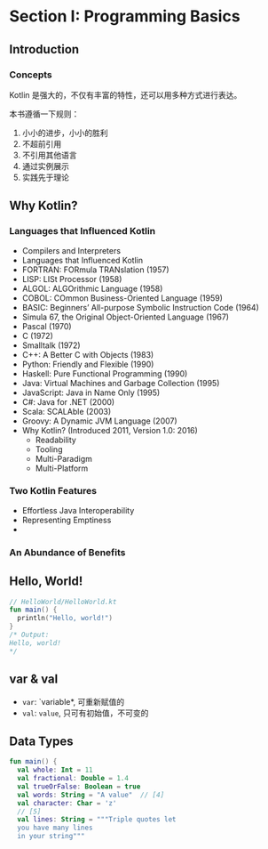 # Section I: Programming Basics
## Introduction 
### Concepts
Kotlin 是强大的，不仅有丰富的特性，还可以用多种方式进行表达。

本书遵循一下规则：
1. 小小的进步，小小的胜利
2. 不超前引用
3. 不引用其他语言
4. 通过实例展示
5. 实践先于理论

## Why Kotlin?

### Languages that Influenced Kotlin
- Compilers and Interpreters
- Languages that Influenced Kotlin
- FORTRAN: FORmula TRANslation (1957)
- LISP: LISt Processor (1958)
- ALGOL: ALGOrithmic Language (1958)
- COBOL: COmmon Business-Oriented Language (1959)
- BASIC: Beginners’ All-purpose Symbolic Instruction Code (1964)
- Simula 67, the Original Object-Oriented Language (1967)
- Pascal (1970)
- C (1972)
- Smalltalk (1972)
- C++: A Better C with Objects (1983)
- Python: Friendly and Flexible (1990)
- Haskell: Pure Functional Programming (1990)
- Java: Virtual Machines and Garbage Collection (1995)
- JavaScript: Java in Name Only (1995)
- C#: Java for .NET (2000)
- Scala: SCALAble (2003)
- Groovy: A Dynamic JVM Language (2007)
- Why Kotlin? (Introduced 2011, Version 1.0: 2016)
  - Readability
  - Tooling
  - Multi-Paradigm
  - Multi-Platform
  
### Two Kotlin Features
- Effortless Java Interoperability
- Representing Emptiness
- 
### An Abundance of Benefits
  
## Hello, World!
```kotlin
// HelloWorld/HelloWorld.kt
fun main() {
  println("Hello, world!")
}
/* Output:
Hello, world!
*/
```

## var & val
- `var`: `variable*, 可重新赋值的
- `val`: `value`, 只可有初始值，不可变的

## Data Types
```kt
fun main() {
  val whole: Int = 11 
  val fractional: Double = 1.4
  val trueOrFalse: Boolean = true 
  val words: String = "A value"  // [4]
  val character: Char = 'z'
  // [5]
  val lines: String = """Triple quotes let
  you have many lines
  in your string"""
```
